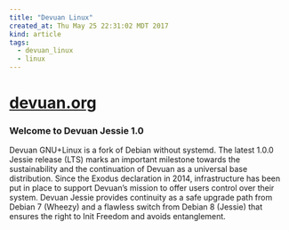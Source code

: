 ```yaml
---
title: "Devuan Linux"
created_at: Thu May 25 22:31:02 MDT 2017
kind: article
tags:
  - devuan_linux
  - linux
---
```



<h1>
  <a href="https://devuan.org/" target="_blank">devuan.org</a>
</h1>

<h3>Welcome to Devuan Jessie 1.0</h3>

Devuan GNU+Linux is a fork of Debian without systemd. The latest 1.0.0 Jessie release (LTS) marks an important milestone towards the sustainability and the continuation of Devuan as a universal base distribution. Since the Exodus declaration in 2014, infrastructure has been put in place to support Devuan’s mission to offer users control over their system. Devuan Jessie provides continuity as a safe upgrade path from Debian 7 (Wheezy) and a flawless switch from Debian 8 (Jessie) that ensures the right to Init Freedom and avoids entanglement.

<!--
html boilerplate
<a href="" target="_blank"></a>
<a name=""></a>
<img src="" width="400px">
<ul>
  <li></li>
</ul>
<pre>
</pre>
<pre><code>
</code></pre>
<math xmlns='http://www.w3.org/1998/Math/MathML' display='block'>
</math>
-->

